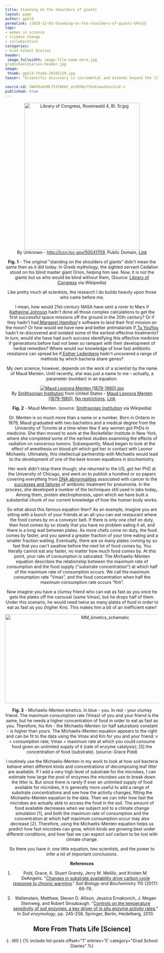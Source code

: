 ```yaml
---
title: Standing on the shoulders of giants
layout: page
author: gpold
permalink: /2018-12-03-Standing-on-the-shoulders-of-giants-GPold/
tags:
- women in science
- climate change
- collaboration
categories:
- Grad School Diaries
header:
 image_fullwidth: image-file-name-here.jpg
gradschooldiaries-header.jpg
image:
 thumb: gpold-thumb-20181129.jpg
teaser: “Scientific discovery is incremental and extends beyond the lifespan of a single researcher. But whose shoulders do I stand upon?”

source-id: 1WAV9omnML7X1FAHml_atUEHbLYY6vKzwwsUuv2cuV-s
published: true
---
```

<center><p><a href="https://commons.wikimedia.org/wiki/File:Library_of_Congress,_Rosenwald_4,_Bl._5r.jpg#/media/File:Library_of_Congress,_Rosenwald_4,_Bl._5r.jpg"><img src="https://upload.wikimedia.org/wikipedia/commons/4/4a/Library_of_Congress%2C_Rosenwald_4%2C_Bl._5r.jpg" alt="Library of Congress, Rosenwald 4, Bl. 5r.jpg" height="480" width="378"></a><br>By <span lang="en">Unknown</span> - <a rel="nofollow" class="external free" href="http://lccn.loc.gov/50041709">http://lccn.loc.gov/50041709</a>, Public Domain, <a href="https://commons.wikimedia.org/w/index.php?curid=14901168">Link</a></p><center>

**Fig. 1** - The *original* "standing on the shoulders of giants" didn't mean the same then as it did today. In Greek mythology, the sighted servant Cedalion stood on his blind master giant Orion, helping him see. Now, it is not the giants but us who would be blind without them, (Source: [Library of Congress](https://en.wikipedia.org/wiki/Standing_on_the_shoulders_of_giants#/media/File:Library_of_Congress,_Rosenwald_4,_Bl._5r.jpg) via Wikipedia)

 

Like pretty much all scientists, the research I do builds heavily upon those who came before me.

I mean, how would 21st-century NASA have sent a rover to Mars if [Katherine Johnson](https://www.nasa.gov/content/katherine-johnson-biography) hadn't done all those complex calculations to get the first successful space missions off the ground in the 20th century? Or if they hadn't had[ Margaret Hamilton](https://www.nasa.gov/feature/margaret-hamilton-apollo-software-engineer-awarded-presidential-medal-of-freedom)'s software to land their first mission on the moon? Or how would we have new and better antimalarials if[ Tu YouYou](https://en.wikipedia.org/wiki/Tu_Youyou) hadn't re-discovered and isolated some of the earliest effective treatments? In turn, would she have had such success identifying this effective medicine if generations before had not been so rampant with their development of herbal remedies? Where would our knowledge of how fast antibiotic resistance can spread be if[ Esther Ledenberg](http://schaechter.asmblog.org/schaechter/2014/07/esther-lederberg-pioneer-of-bacterial-genetics.html) hadn't uncovered a range of methods by which bacteria share genes?

 

My own science, however, depends on the work of a scientist by the name of Maud Menten. Until recently, she was just a name to me – actually, a parameter (number) in an equation.

<center><p><a href="https://commons.wikimedia.org/wiki/File:Maud_Leonora_Menten_(1879-1960).jpg#/media/File:Maud_Leonora_Menten_(1879-1960).jpg"><img src="https://upload.wikimedia.org/wikipedia/commons/thumb/a/ae/Maud_Leonora_Menten_%281879-1960%29.jpg/1200px-Maud_Leonora_Menten_%281879-1960%29.jpg" alt="Maud Leonora Menten (1879-1960).jpg"></a><br>By <a rel="nofollow" class="external text" href="https://www.flickr.com/people/25053835@N03">Smithsonian Institution</a> from United States - <a rel="nofollow" class="external text" href="https://www.flickr.com/photos/smithsonian/8491215717/">Maud Leonora Menten (1879-1960)</a>, <a href="https://www.flickr.com/commons/usage/" title="No known copyright restrictions">No restrictions</a>, <a href="https://commons.wikimedia.org/w/index.php?curid=30433812">Link</a></p><center>

 

**Fig. 2** - Maud Menten. (source: [Smithsonian Institution](https://commons.wikimedia.org/wiki/File:Maud_Leonora_Menten_(1879-1960).jpg) via Wikipedia)

Dr. Menten is so much more than a name or a number. Born in Ontario in 1879, Maud graduated with two bachelors and a medical degree from the University of Toronto at a time when few if any women got PhDs in medicine. She then moved to work at the Rockefeller Institute in New York, where she completed some of the earliest studies examining the effects of radiation on cancerous tumors. Subsequently, Maud began to look at the effect of anesthesia on blood pH which got her in contact with Leonor Michaelis. Ultimately, this intellectual partnership with Michaelis would lead to the development of one of the best-known equations in biochemistry.

Her work didn't stop there though; she returned to the US, got her PhD at the University of Chicago, and went on to publish a hundred or so papers covering everything from [DNA abnormalities](https://www.ncbi.nlm.nih.gov/pubmed/13094688) associated with cancer to the[ successes and failures](https://www.ncbi.nlm.nih.gov/pmc/articles/PMC1937251/?page=1) of antibiotic treatment for pneumonia. In the process, she developed a number of the techniques still used in labs today,. Among them, protein electrophoresis, upon which we have built a substantial chunk of our current knowledge of how the human body works.

So what about this famous equation then? As an example, imagine  you are sitting with a bunch of your friends at an all-you-can-eat restaurant where the food comes by on a conveyor belt. If there is only one chef on duty, then food comes by so slowly that you have no problem eating it all, and there is a long wait between plates. As more chefs come on duty, the food comes by faster, and you spend a greater fraction of your time eating and a smaller fraction waiting. Eventually, there are so many plates coming by so fast that you can't swallow before the next lot of food comes by. You literally cannot eat any faster, no matter how much food comes by. At this point, your rate of consumption is saturated. The Michaelis-Menten equation describes the relationship between the maximum rate of consumption and the food supply ("substrate concentration") at which half of the maximum rate of consumption occurs. We call the maximum consumption rate “Vmax”, and the food concentration when half the maximum consumption rate occurs “Km”.

 

Now imagine you have a clumsy friend who can eat as fast as you once he gets the plates off the carousel (same Vmax), but he drops half of them. Under this scenario, he would need twice as many plates of food in order to eat as fast as you (higher Km). This makes him a bit of an inefficient eater!

<center><a data-flickr-embed="true"  href="https://www.flickr.com/photos/139839751@N06/45426230971/in/dateposted-friend/" title="MM_kinetics_schematic"><img src="https://farm2.staticflickr.com/1905/45426230971_497301fb7c_z.jpg" width="640" height="291" alt="MM_kinetics_schematic"></a><script async src="//embedr.flickr.com/assets/client-code.js" charset="utf-8"></script><center>

**Fig. 3** - Michaelis-Menten kinetics. In blue - you. In red - your clumsy friend. The maximum consumption rate (Vmax) of you and your friend is the same, but he needs a higher concentration of food in order to eat as fast as you. Therefore, his Km - the Michaelis-Menten (or half saturation) constant - is higher than yours. The Michaelis-Menten equation appears to the right and can be fit to the data using the Vmax and Km for you and your friend: v = consumption rate; Vmax = maximum rate at which you could consume food given an unlimited supply of it (rate of enzyme catalysis); [S] the concentration of food (substrate). (source: Grace Pold)

 

I routinely use the Michaelis-Menten in my work to look at how soil bacteria behave when different kinds and concentrations of decomposing leaf litter are available. If I add a very high level of substrate for the microbes, I can estimate how large the pool of enzymes the microbes use to break down the litter is. But since there is rarely if ever an unlimited supply of food available for microbes, it is generally more useful to add a range of substrate concentrations and see how the activity changes, fitting the Michaelis-Menten equation to the data. Then we can infer how fast the microbes are actually able to access the food in the soil. The amount of food available decreases when we subject soil to a climate change simulation [1], and both the maximum rate of consumption and the concentration at which half maximum consumption occur may also decrease [2]. Therefore, using the Michaelis-Menten equation helps us predict how fast microbes can grow, which kinds are growing best under different conditions, and how fast we can expect soil carbon to be lost with climate change.

So there you have it: one little equation, two scientists, and the power to infer a lot of important conclusions.

 

**References**

1. Pold, Grace, A. Stuart Grandy, Jerry M. Melillo, and Kristen M. DeAngelis. "[Changes in substrate availability drive carbon cycle response to chronic warming](https://www.sciencedirect.com/science/article/pii/S0038071716302851)." *Soil Biology and Biochemistry* 110 (2017): 68-78.

2. Wallenstein, Matthew, Steven D. Allison, Jessica Ernakovich, J. Megan Steinweg, and Robert Sinsabaugh. "[Controls on the temperature sensitivity of soil enzymes: a key driver of in situ enzyme activity rates](https://link.springer.com/chapter/10.1007/978-3-642-14225-3_13)." In *Soil enzymology*, pp. 245-258. Springer, Berlin, Heidelberg, 2010.


## More From Thats Life [Science]
{: .t60 }
{% include list-posts offset="1" entries='5' category="Grad School Diaries" %}
